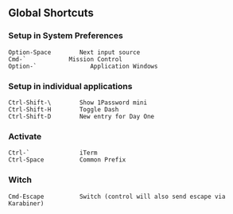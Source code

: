 ## Global Shortcuts ##

### Setup in System Preferences ###
```
Option-Space        Next input source
Cmd-`            Mission Control
Option-`               Application Windows
```


### Setup in individual applications ###
```
Ctrl-Shift-\        Show 1Password mini
Ctrl-Shift-H        Toggle Dash
Ctrl-Shift-D        New entry for Day One
```

### Activate ###
```
Ctrl-`              iTerm
Ctrl-Space          Common Prefix
```

### Witch ###
```
Cmd-Escape          Switch (control will also send escape via Karabiner)
```
